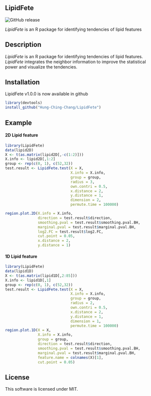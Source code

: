 ## LipidFete

![GitHub release](https://img.shields.io/badge/release-v1.0.0-blue.svg)

*LipidFete* is an R package for identifying tendencies of lipid features

## Description
*LipidFete* is an R package for identifying tendencies of lipid features. *LipidFete* integrates the neighbor information to improve the statistical power and visualize the tendencies.


## Installation
LipidFete v1.0.0 is now available in github
```r
library(devtools)
install_github("Hung-Ching-Chang/LipidFete")
```

## Example
#### 2D Lipid feature
```r
library(LipidFete)
data(lipid2D)
X <- t(as.matrix(lipid2D[,-c(1:2)]))
X.info <- lipid2D[,1:2]
group <- rep(c(0, 1), c(52,32))
test.result <- LipidFete.test(X = X,
                              X.info = X.info,
                              group = group,
                              radius = 3,
                              own.contri = 0.5,
                              x.distance = 2,
                              y.distance = 1,
                              dimension = 2,
                              permute.time = 100000)

region.plot.2D(X.info = X.info,
               direction = test.result$direction,
               smoothing.pval = test.result$smoothing.pval.BH,
               marginal.pval = test.result$marginal.pval.BH,
               log2.FC = test.result$log2.FC,
               cut.point = 0.05,
               x.distance = 2,
               y.distance = 1)
```

#### 1D Lipid feature
```r
library(LipidFete)
data(lipid1D)
X <- t(as.matrix(lipid1D[,2:85]))
X.info <- lipid1D[,1]
group <- rep(c(0, 1), c(52,32))
test.result <- LipidFete.test(X = X,
                              X.info = X.info,
                              group = group,
                              radius = 2,
                              own.contri = 0.5,
                              x.distance = 2,
                              y.distance = 1,
                              dimension = 1,
                              permute.time = 100000)
region.plot.1D(X = X,
               X.info = X.info,
               group = group,
               direction = test.result$direction,
               smoothing.pval = test.result$smoothing.pval.BH,
               marginal.pval = test.result$marginal.pval.BH,
               feature.name = colnames(X)[1],
               cut.point = 0.05)
```
## License
This software is licensed under MIT.

